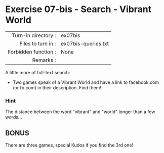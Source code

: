 # Exercise 07-bis - Search - Vibrant World

|  |  |
| ---: | :--- |
| Turn-in directory : | ex07bis |
| Files to turn in : | ex07bis-queries.txt |
| Forbidden function : | None |
| Remarks : |  |

A little more of full-text search:

* Two games speak of a Vibrant World and have a link to facebook.com \(or fb.com\) in their description. Find them!

### Hint

The distance between the word "vibrant" and "world" longer than a few words...

## BONUS

There are three games, special Kudos if you find the 3rd one!

